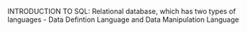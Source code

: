 INTRODUCTION TO SQL: Relational database, which has two types of languages - Data Defintion Language and Data Manipulation Language
